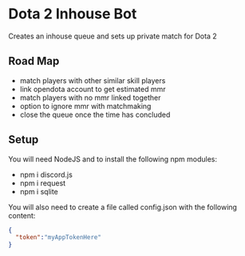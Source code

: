 # Dota 2 Inhouse Bot
Creates an inhouse queue and sets up private match for Dota 2

## Road Map
* match players with other similar skill players
* link opendota account to get estimated mmr
* match players with no mmr linked together
* option to ignore mmr with matchmaking
* close the queue once the time has concluded

## Setup
You will need NodeJS and to install the following npm modules:
* npm i discord.js
* npm i request
* npm i sqlite

You will also need to create a file called config.json with the following content:
```json
{
  "token":"myAppTokenHere"
}
```
